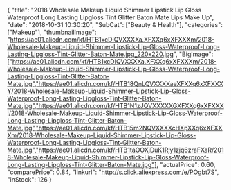 {
	"title": "2018 Wholesale Makeup Liquid Shimmer Lipstick Lip Gloss Waterproof Long Lasting Lipgloss Tint Glitter Baton Mate Lips Make Up",
	"date": "2018-10-31 10:30:20",
	"SubCat": ["Beauty & Health"],
	"categories": ["Makeup"],
	"thumbnailImage": "https://ae01.alicdn.com/kf/HTB1xcDIQVXXXXa.XFXXq6xXFXXXm/2018-Wholesale-Makeup-Liquid-Shimmer-Lipstick-Lip-Gloss-Waterproof-Long-Lasting-Lipgloss-Tint-Glitter-Baton-Mate.jpg_220x220.jpg",
	"BigImage": ["https://ae01.alicdn.com/kf/HTB1xcDIQVXXXXa.XFXXq6xXFXXXm/2018-Wholesale-Makeup-Liquid-Shimmer-Lipstick-Lip-Gloss-Waterproof-Long-Lasting-Lipgloss-Tint-Glitter-Baton-Mate.jpg","https://ae01.alicdn.com/kf/HTB18QnLQVXXXXaeXFXXq6xXFXXXY/2018-Wholesale-Makeup-Liquid-Shimmer-Lipstick-Lip-Gloss-Waterproof-Long-Lasting-Lipgloss-Tint-Glitter-Baton-Mate.jpg","https://ae01.alicdn.com/kf/HTB1N1zJQVXXXXXGXFXXq6xXFXXXi/2018-Wholesale-Makeup-Liquid-Shimmer-Lipstick-Lip-Gloss-Waterproof-Long-Lasting-Lipgloss-Tint-Glitter-Baton-Mate.jpg","https://ae01.alicdn.com/kf/HTB15m2NQVXXXXcHXpXXq6xXFXXXm/2018-Wholesale-Makeup-Liquid-Shimmer-Lipstick-Lip-Gloss-Waterproof-Long-Lasting-Lipgloss-Tint-Glitter-Baton-Mate.jpg","https://ae01.alicdn.com/kf/HTB1taOOXjDuK1Rjy1zjq6zraFXaR/2018-Wholesale-Makeup-Liquid-Shimmer-Lipstick-Lip-Gloss-Waterproof-Long-Lasting-Lipgloss-Tint-Glitter-Baton-Mate.jpg"],
	"actualPrice": 0.60,
	"comparePrice": 0.84,
	"linkurl": "http://s.click.aliexpress.com/e/POgbt7S",
	"inStock": 126
}
